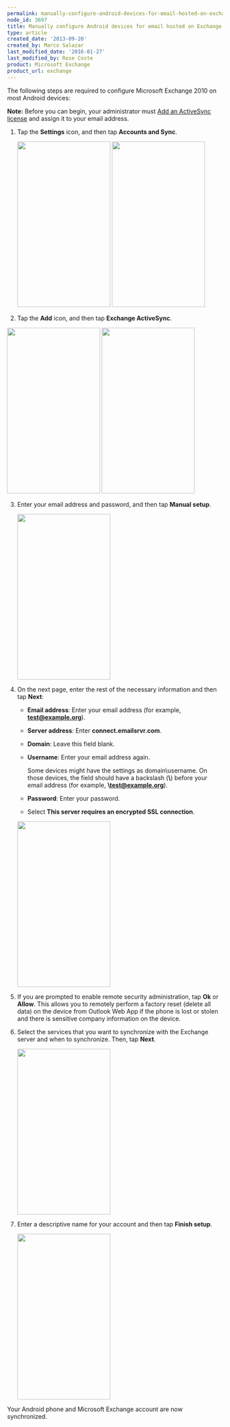 ```yaml
---
permalink: manually-configure-android-devices-for-email-hosted-on-exchange-2010/
node_id: 3697
title: Manually configure Android devices for email hosted on Exchange 2010
type: article
created_date: '2013-09-20'
created_by: Marco Salazar
last_modified_date: '2016-01-27'
last_modified_by: Rose Coste
product: Microsoft Exchange
product_url: exchange
---
```


The following steps are required to configure Microsoft Exchange 2010 on
most Android devices:

**Note:** Before you can begin, your administrator must
[Add an ActiveSync license](/how-to/add-an-activesync-or-bes-license)
and assign it to your email address.

1. Tap the **Settings** icon, and then tap **Accounts and Sync**.

   <img src="https://8026b2e3760e2433679c-fffceaebb8c6ee053c935e8915a3fbe7.ssl.cf2.rackcdn.com/field/image/1.%20Settings.png" width="217" height="386" />
   <img src="https://8026b2e3760e2433679c-fffceaebb8c6ee053c935e8915a3fbe7.ssl.cf2.rackcdn.com/field/image/2.%20Accounts%20and%20Sync.png" width="217" height="386" />

2. Tap the **Add** icon, and then tap **Exchange ActiveSync**.

  <img src="https://8026b2e3760e2433679c-fffceaebb8c6ee053c935e8915a3fbe7.ssl.cf2.rackcdn.com/field/image/3.%20Add.png" width="217" height="386" />
  <img src="https://8026b2e3760e2433679c-fffceaebb8c6ee053c935e8915a3fbe7.ssl.cf2.rackcdn.com/field/image/4.%20Exchange%20ActiveSync.png" width="217" height="386" />

3. Enter your email address and password, and then tap **Manual
   setup**.

   <img src="https://8026b2e3760e2433679c-fffceaebb8c6ee053c935e8915a3fbe7.ssl.cf2.rackcdn.com/field/image/5.%20Manual%20Setup.png" width="217" height="386" />

4. On the next page, enter the rest of the necessary information and
   then tap **Next**:

   - **Email address**: Enter your email address (for
     example, **test@example.org**).

   - **Server address**: Enter **connect.emailsrvr.com**.

   - **Domain**: Leave this field blank.

   - **Username**: Enter your email address again.

     Some devices might have the settings as domain\\username. On
     those devices, the field should have a backslash (**\\**) before
     your email address (for example, **\\test@example.org**).

   - **Password**: Enter your password.

   - Select **This server requires an encrypted SSL connection**.

   <img src="https://8026b2e3760e2433679c-fffceaebb8c6ee053c935e8915a3fbe7.ssl.cf2.rackcdn.com/field/image/6.%20Server%20Settings%20Exchange.png" width="217" height="386" />

5. If you are prompted to enable remote security administration, tap
   **Ok** or **Allow**.
   This allows you to remotely perform a factory reset (delete
   all data) on the device from Outlook Web App if the phone is lost or
   stolen and there is sensitive company information on the device.

6. Select the services that you want to synchronize with the Exchange
   server and when to synchronize. Then, tap **Next**.

   <img src="https://8026b2e3760e2433679c-fffceaebb8c6ee053c935e8915a3fbe7.ssl.cf2.rackcdn.com/field/image/7.%20Sync%20Options.png" width="217" height="386" />

7. Enter a descriptive name for your account and then tap **Finish
   setup**.

   <img src="https://8026b2e3760e2433679c-fffceaebb8c6ee053c935e8915a3fbe7.ssl.cf2.rackcdn.com/field/image/8.%20Finalize.png" width="217" height="386" />

Your Android phone and Microsoft Exchange account are now synchronized.
